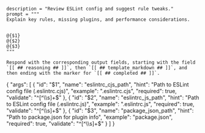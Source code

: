 ```
description = "Review ESLint config and suggest rule tweaks."
prompt = """
Explain key rules, missing plugins, and performance considerations.


@{$1}
@{$2}
@{$3}
"""

Respond with the corresponding output fields, starting with the field `[[ ## reasoning ## ]]`, then `[[ ## template_markdown ## ]]`, and then ending with the marker for `[[ ## completed ## ]]`.
```
{
  "args": [
    {
      "id": "$1",
      "name": "eslintrc_cjs_path",
      "hint": "Path to ESLint config file (.eslintrc.cjs)",
      "example": ".eslintrc.cjs",
      "required": true,
      "validate": "^[^\\s]+$"
    },
    {
      "id": "$2",
      "name": "eslintrc_js_path",
      "hint": "Path to ESLint config file (.eslintrc.js)",
      "example": ".eslintrc.js",
      "required": true,
      "validate": "^[^\\s]+$"
    },
    {
      "id": "$3",
      "name": "package_json_path",
      "hint": "Path to package.json for plugin info",
      "example": "package.json",
      "required": true,
      "validate": "^[^\\s]+$"
    }
  ]
}
